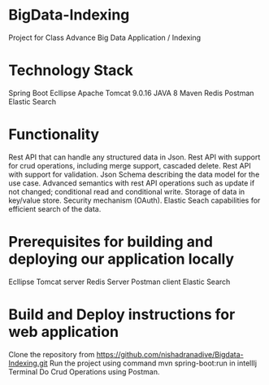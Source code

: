 # BigData-Indexing

Project for Class Advance Big Data Application / Indexing

# Technology Stack
Spring Boot
Ecllipse
Apache Tomcat 9.0.16
JAVA 8
Maven
Redis
Postman
Elastic Search

# Functionality
Rest API that can handle any structured data in Json.
Rest API with support for crud operations, including merge support, cascaded delete.
Rest API with support for validation.
Json Schema describing the data model for the use case.
Advanced semantics with rest API operations such as update if not changed; conditional read and conditional write.
Storage of data in key/value store.
Security mechanism (OAuth).
Elastic Seach capabilities for efficient search of the data.

# Prerequisites for building and deploying our application locally
Ecllipse
Tomcat server
Redis Server
Postman client
Elastic Search

# Build and Deploy instructions for web application
Clone the repository from https://github.com/nishadranadive/Bigdata-Indexing.git
Run the project using command mvn spring-boot:run in intellIj Terminal
Do Crud Operations using Postman.
